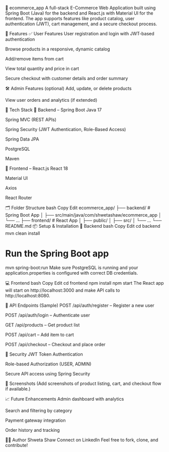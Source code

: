 🛒 ecommerce_app
A full-stack E-Commerce Web Application built using Spring Boot (Java) for the backend and React.js with Material UI for the frontend. The app supports features like product catalog, user authentication (JWT), cart management, and a secure checkout process.

🚀 Features
✅ User Features
User registration and login with JWT-based authentication

Browse products in a responsive, dynamic catalog

Add/remove items from cart

View total quantity and price in cart

Secure checkout with customer details and order summary

🛠 Admin Features (optional)
Add, update, or delete products

View user orders and analytics (if extended)

🧰 Tech Stack
🔹 Backend – Spring Boot
Java 17

Spring MVC (REST APIs)

Spring Security (JWT Authentication, Role-Based Access)

Spring Data JPA

PostgreSQL

Maven

🔹 Frontend – React.js
React 18

Material UI

Axios

React Router

🗂 Folder Structure
bash
Copy
Edit
ecommerce_app/
├── backend/                # Spring Boot App
│   ├── src/main/java/com/shwetashaw/ecommerce_app
│   └── ...
├── frontend/               # React App
│   ├── public/
│   ├── src/
│   └── ...
└── README.md
📦 Setup & Installation
🔧 Backend
bash
Copy
Edit
cd backend
mvn clean install
# Run the Spring Boot app
mvn spring-boot:run
Make sure PostgreSQL is running and your application.properties is configured with correct DB credentials.

💻 Frontend
bash
Copy
Edit
cd frontend
npm install
npm start
The React app will start on http://localhost:3000 and make API calls to http://localhost:8080.

📌 API Endpoints (Sample)
POST /api/auth/register – Register a new user

POST /api/auth/login – Authenticate user

GET /api/products – Get product list

POST /api/cart – Add item to cart

POST /api/checkout – Checkout and place order

🔐 Security
JWT Token Authentication

Role-based Authorization (USER, ADMIN)

Secure API access using Spring Security

📸 Screenshots
(Add screenshots of product listing, cart, and checkout flow if available.)

📈 Future Enhancements
Admin dashboard with analytics

Search and filtering by category

Payment gateway integration

Order history and tracking

🧑‍💻 Author
Shweta Shaw
Connect on LinkedIn
Feel free to fork, clone, and contribute!
